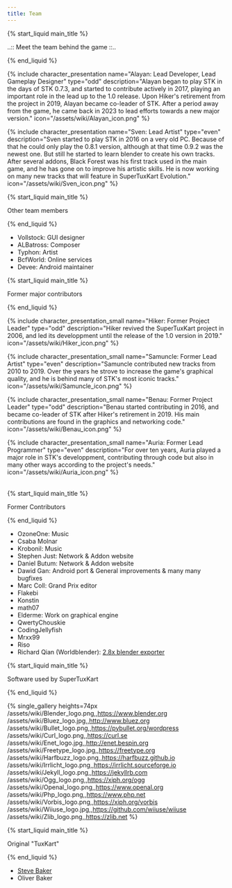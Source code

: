 ```yaml
---
title: Team
---
```

{% start_liquid main_title %}

..:: Meet the team behind the game ::..

{% end_liquid %}

{% include character_presentation name="Alayan: Lead Developer, Lead Gameplay Designer" type="odd" description="Alayan began to play STK in the days of STK 0.7.3, and started to contribute actively in 2017, playing an important role in the lead up to the 1.0 release. Upon Hiker's retirement from the project in 2019, Alayan became co-leader of STK. After a period away from the game, he came back in 2023 to lead efforts towards a new major version." icon="/assets/wiki/Alayan_icon.png" %}

{% include character_presentation name="Sven: Lead Artist" type="even" description="Sven started to play STK in 2016 on a very old PC. Because of that he could only play the 0.8.1 version, although at that time 0.9.2 was the newest one. But still he started to learn blender to create his own tracks. After several addons, Black Forest was his first track used in the main game, and he has gone on to improve his artistic skills. He is now working on many new tracks that will feature in SuperTuxKart Evolution." icon="/assets/wiki/Sven_icon.png" %}

{% start_liquid main_title %}

Other team members

{% end_liquid %}

* Vollstock: GUI designer
* ALBatross: Composer
* Typhon: Artist
* BcfWorld: Online services
* Devee: Android maintainer

{% start_liquid main_title %}

Former major contributors

{% end_liquid %}

<table>
<tr>
{% include character_presentation_small name="Hiker: Former Project Leader" type="odd" description="Hiker revived the SuperTuxKart project in 2006, and led its developpment until the release of the 1.0 version in 2019." icon="/assets/wiki/Hiker_icon.png" %}

{% include character_presentation_small name="Samuncle: Former Lead Artist" type="even" description="Samuncle contributed new tracks from 2010 to 2019. Over the years he strove to increase the game's graphical quality, and he is behind many of STK's most iconic tracks." icon="/assets/wiki/Samuncle_icon.png" %}
</tr>

<tr>
{% include character_presentation_small name="Benau: Former Project Leader" type="odd" description="Benau started contributing in 2016, and became co-leader of STK after Hiker's retirement in 2019. His main contributions are found in the graphics and networking code." icon="/assets/wiki/Benau_icon.png" %}

{% include character_presentation_small name="Auria: Former Lead Programmer" type="even" description="For over ten years, Auria played a major role in STK's developpment, contributing through code but also in many other ways according to the project's needs." icon="/assets/wiki/Auria_icon.png" %}
</tr>
</table>

{% start_liquid main_title %}

Former Contributors

{% end_liquid %}

* OzoneOne: Music
* Csaba Molnar
* Krobonil: Music
* Stephen Just: Network & Addon website
* Daniel Butum: Network & Addon website
* Dawid Gan: Android port & General improvements & many many bugfixes
* Marc Coll: Grand Prix editor
* Flakebi
* Konstin
* math07
* Elderme: Work on graphical engine
* QwertyChouskie
* CodingJellyfish
* Mrxx99
* Riso
* Richard Qian (Worldblender): [2.8x blender exporter](https://github.com/supertuxkart/stk-blender)

{% start_liquid main_title %}

Software used by SuperTuxKart

{% end_liquid %}

{% single_gallery heights=74px
/assets/wiki/Blender_logo.png,,https://www.blender.org
/assets/wiki/Bluez_logo.jpg,,http://www.bluez.org
/assets/wiki/Bullet_logo.png,,https://pybullet.org/wordpress
/assets/wiki/Curl_logo.png,,https://curl.se
/assets/wiki/Enet_logo.jpg,,http://enet.bespin.org
/assets/wiki/Freetype_logo.jpg,,https://freetype.org
/assets/wiki/Harfbuzz_logo.png,,https://harfbuzz.github.io
/assets/wiki/Irrlicht_logo.png,,https://irrlicht.sourceforge.io
/assets/wiki/Jekyll_logo.png,,https://jekyllrb.com
/assets/wiki/Ogg_logo.png,,https://xiph.org/ogg
/assets/wiki/Openal_logo.png,,https://www.openal.org
/assets/wiki/Php_logo.png,,https://www.php.net
/assets/wiki/Vorbis_logo.png,,https://xiph.org/vorbis
/assets/wiki/Wiiuse_logo.jpg,,https://github.com/wiiuse/wiiuse
/assets/wiki/Zlib_logo.png,,https://zlib.net
%}

{% start_liquid main_title %}

Original "TuxKart"

{% end_liquid %}

* [Steve Baker](https://www.sjbaker.org)
* Oliver Baker
